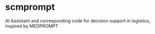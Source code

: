 # scmprompt
AI Assistant and corresponding code for decision support in logistics, inspired by MEDPROMPT
